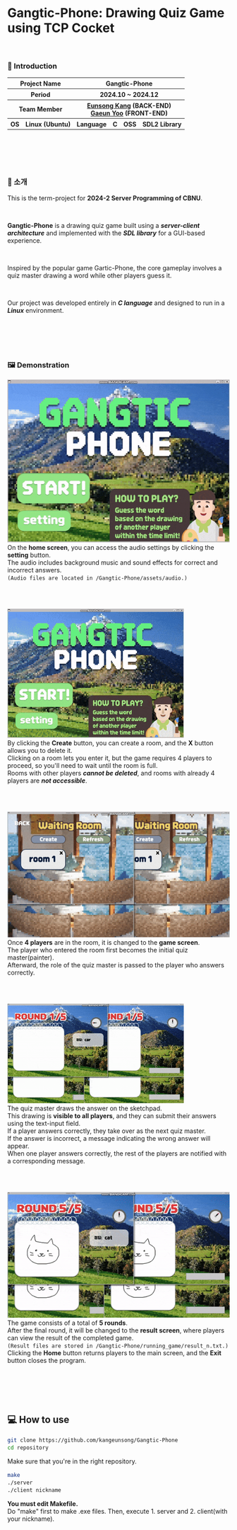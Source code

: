 # Gangtic-Phone: Drawing Quiz Game using TCP Cocket

<br>

### 👋 Introduction

<table>
    <tr>
        <th colspan="2">Project Name</th>
        <th colspan="4">Gangtic-Phone</th>
    </tr>
    <tr>
        <th colspan="2">Period</th>
        <th colspan="4">2024.10 ~ 2024.12</th>
    </tr>
    <tr>
        <th colspan="2">Team Member</th>
        <th colspan="4"><a href="https://github.com/kangeunsong">Eunsong Kang</a> (BACK-END) <br><a href="https://github.com/gaeunYoo23">Gaeun Yoo</a> (FRONT-END)</th>
    </tr>
      <tr>
        <th>OS</th>
        <th>Linux (Ubuntu)</th>
        <th>Language</th>
        <th>C</th>
        <th>OSS</th>
        <th>SDL2 Library</th>
    </tr>
</table>

<br>
<br>
<br>
<br>

### 🎨 소개

This is the term-project for **2024-2 Server Programming of CBNU**.

<br>

**Gangtic-Phone** is a drawing quiz game built using a **_server-client architecture_** and implemented with the **_SDL library_** for a GUI-based experience.

<br>

Inspired by the popular game Gartic-Phone, the core gameplay involves a quiz master drawing a word while other players guess it.

<br>

Our project was developed entirely in **_C language_** and designed to run in a **_Linux_** environment.

<br>
<br>
<br>
<br>

### 🖼️ Demonstration

![demonstration1 GIF](/readme/gif/home-setting.gif)  
On the **home screen**, you can access the audio settings by clicking the **setting** button.  
The audio includes background music and sound effects for correct and incorrect answers.  
`(Audio files are located in /Gangtic-Phone/assets/audio.)`

<br>
<br>

![demonstration2 GIF](/readme/gif/home-waiting.gif)  
By clicking the **Create** button, you can create a room, and the **X** button allows you to delete it.  
Clicking on a room lets you enter it, but the game requires 4 players to proceed, so you'll need to wait until the room is full.  
Rooms with other players **_cannot be deleted_**, and rooms with already 4 players are **_not accessible_**.

<br>
<br>

![demonstration3 GIF](/readme/gif/enter-game.gif)  
Once **4 players** are in the room, it is changed to the **game screen**.  
The player who entered the room first becomes the initial quiz master(painter).  
Afterward, the role of the quiz master is passed to the player who answers correctly.

<br>
<br>

![demonstration4 GIF](/readme/gif/game.gif)  
The quiz master draws the answer on the sketchpad.  
This drawing is **visible to all players**, and they can submit their answers using the text-input field.  
If a player answers correctly, they take over as the next quiz master.  
If the answer is incorrect, a message indicating the wrong answer will appear.  
When one player answers correctly, the rest of the players are notified with a corresponding message.

<br>
<br>

![demonstration5 GIF](/readme/gif/game-result.gif)  
The game consists of a total of **5 rounds**.  
After the final round, it will be changed to the **result screen**, where players can view the result of the completed game.  
`(Result files are stored in /Gangtic-Phone/running_game/result_n.txt.)`  
Clicking the **Home** button returns players to the main screen, and the **Exit** button closes the program.

<br>
<br>
<br>
<br>

## 💻 How to use

```bash
git clone https://github.com/kangeunsong/Gangtic-Phone
cd repository
```

Make sure that you're in the right repository.
<br>

```bash
make
./server
./client nickname
```

**You must edit Makefile.**  
Do "make" first to make .exe files. Then, execute 1. server and 2. client(with your nickname).
